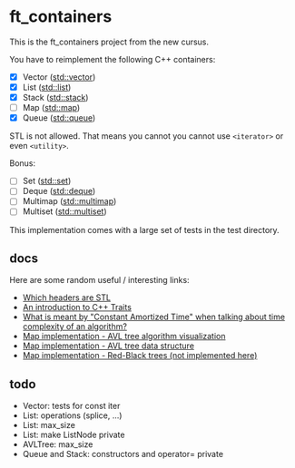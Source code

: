 # ft_containers

This is the ft_containers project from the new cursus.

You have to reimplement the following C++ containers:
- [x] Vector ([std::vector])
- [x] List ([std::list])
- [x] Stack ([std::stack])
- [ ] Map ([std::map])
- [x] Queue ([std::queue])

STL is not allowed. That means you cannot you cannot use `<iterator>` or even `<utility>`.

Bonus:
- [ ] Set ([std::set])
- [ ] Deque ([std::deque])
- [ ] Multimap ([std::multimap])
- [ ] Multiset ([std::multiset])

This implementation comes with a large set of tests in the test directory.

[std::vector]: http://www.cplusplus.com/reference/vector/vector
[std::list]: http://www.cplusplus.com/reference/list/list
[std::stack]: http://www.cplusplus.com/reference/stack/stack
[std::map]: http://www.cplusplus.com/reference/map/map
[std::queue]: http://www.cplusplus.com/reference/queue/queue
[std::set]: http://www.cplusplus.com/reference/set/set
[std::deque]: http://www.cplusplus.com/reference/deque/deque
[std::multimap]: http://www.cplusplus.com/reference/map/multimap
[std::multiset]: http://www.cplusplus.com/reference/set/multiset

## docs

Here are some random useful / interesting links:
- [Which headers are STL](http://cs.stmarys.ca/~porter/csc/ref/stl/headers.html)
- [An introduction to C++ Traits](https://accu.org/index.php/journals/442)
- [What is meant by "Constant Amortized Time" when talking about time complexity of an algorithm?](https://stackoverflow.com/questions/200384/constant-amortized-time)
- [Map implementation - AVL tree algorithm visualization](https://www.cs.usfca.edu/~galles/visualization/AVLtree.html)
- [Map implementation - AVL tree data structure](https://www.codesdope.com/course/data-structures-avl-trees/)
- [Map implementation - Red-Black trees (not implemented here)](http://pages.cs.wisc.edu/~paton/readings/Red-Black-Trees/)

## todo

- Vector: tests for const iter
- List: operations (splice, ...)
- List: max_size
- List: make ListNode private
- AVLTree: max_size
- Queue and Stack: constructors and operator= private
